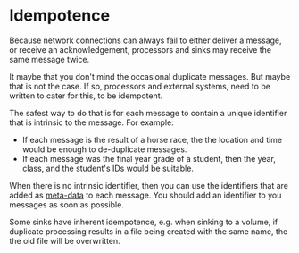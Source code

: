 # Idempotence

Because network connections can always fail to either deliver a message, or receive an acknowledgement, processors and
sinks may receive the same message twice.

It maybe that you don't mind the occasional duplicate messages. But maybe that is not the case. If so, processors and
external systems, need to be written to cater for this, to be idempotent.

The safest way to do that is for each message to contain a unique identifier that is intrinsic to the message. For
example:

* If each message is the result of a horse race, the the location and time would be enough to de-duplicate messages.
* If each message was the final year grade of a student, then the year, class, and the student's IDs would be suitable.

When there is no intrinsic identifier, then you can use the identifiers that are added as [meta-data](META.md) to each
message. You should add an identifier to you messages as soon as possible.

Some sinks have inherent idempotence, e.g. when sinking to a volume, if duplicate processing results in a file being
created with the same name, the the old file will be overwritten.